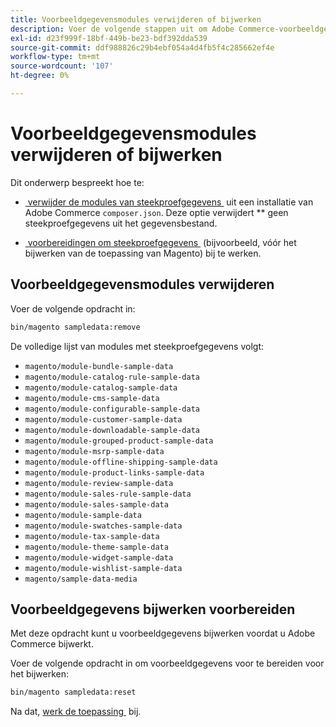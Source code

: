 ```yaml
---
title: Voorbeeldgegevensmodules verwijderen of bijwerken
description: Voer de volgende stappen uit om Adobe Commerce-voorbeeldgegevensmodules te beheren.
exl-id: d23f999f-18bf-449b-be23-bdf392dda539
source-git-commit: ddf988826c29b4ebf054a4d4fb5f4c285662ef4e
workflow-type: tm+mt
source-wordcount: '107'
ht-degree: 0%

---
```


# Voorbeeldgegevensmodules verwijderen of bijwerken

Dit onderwerp bespreekt hoe te:

* [&#x200B; verwijder de modules van steekproefgegevens &#x200B;](#remove-sample-data-modules) uit een installatie van Adobe Commerce `composer.json`. Deze optie verwijdert ** geen steekproefgegevens uit het gegevensbestand.

* [&#x200B; voorbereidingen om steekproefgegevens &#x200B;](#prepare-to-update-sample-data) (bijvoorbeeld, vóór het bijwerken van de toepassing van Magento) bij te werken.

## Voorbeeldgegevensmodules verwijderen

Voer de volgende opdracht in:

```bash
bin/magento sampledata:remove
```

De volledige lijst van modules met steekproefgegevens volgt:

* `magento/module-bundle-sample-data`
* `magento/module-catalog-rule-sample-data`
* `magento/module-catalog-sample-data`
* `magento/module-cms-sample-data`
* `magento/module-configurable-sample-data`
* `magento/module-customer-sample-data`
* `magento/module-downloadable-sample-data`
* `magento/module-grouped-product-sample-data`
* `magento/module-msrp-sample-data`
* `magento/module-offline-shipping-sample-data`
* `magento/module-product-links-sample-data`
* `magento/module-review-sample-data`
* `magento/module-sales-rule-sample-data`
* `magento/module-sales-sample-data`
* `magento/module-sample-data`
* `magento/module-swatches-sample-data`
* `magento/module-tax-sample-data`
* `magento/module-theme-sample-data`
* `magento/module-widget-sample-data`
* `magento/module-wishlist-sample-data`
* `magento/sample-data-media`

## Voorbeeldgegevens bijwerken voorbereiden

Met deze opdracht kunt u voorbeeldgegevens bijwerken voordat u Adobe Commerce bijwerkt.

Voer de volgende opdracht in om voorbeeldgegevens voor te bereiden voor het bijwerken:

```bash
bin/magento sampledata:reset
```

Na dat, [&#x200B; werk de toepassing &#x200B;](../tutorials/uninstall.md#update-the-application) bij.
